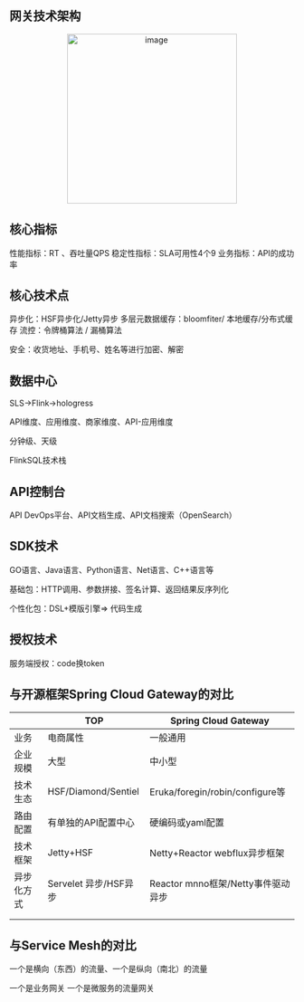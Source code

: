 ## 网关技术架构

 <div style="text-align: center;">  
    <img src="https://github.com/user-attachments/assets/452505a2-6ade-414a-adff-d837e9ec2db9" alt="image" style="width: 300px; height: auto;" />  
</div>
  

## 核心指标

性能指标：RT 、吞吐量QPS
稳定性指标：SLA可用性4个9
业务指标：API的成功率

## 核心技术点

异步化：HSF异步化/Jetty异步
多层元数据缓存：bloomfiter/ 本地缓存/分布式缓存
流控：令牌桶算法 / 漏桶算法

安全：收货地址、手机号、姓名等进行加密、解密

## 数据中心

SLS->Flink->hologress   

API维度、应用维度、商家维度、API-应用维度

分钟级、天级

FlinkSQL技术栈



## API控制台

API DevOps平台、API文档生成、API文档搜索（OpenSearch）

## SDK技术

GO语言、Java语言、Python语言、Net语言、C++语言等

基础包：HTTP调用、参数拼接、签名计算、返回结果反序列化

个性化包：DSL+模版引擎=> 代码生成

## 授权技术

服务端授权：code换token



## 与开源框架Spring Cloud Gateway的对比



|            | TOP                   | Spring Cloud Gateway               |
| ---------- | --------------------- | ---------------------------------- |
| 业务       | 电商属性              | 一般通用                           |
| 企业规模   | 大型                  | 中小型                             |
| 技术生态   | HSF/Diamond/Sentiel   | Eruka/foregin/robin/configure等    |
| 路由配置   | 有单独的API配置中心   | 硬编码或yaml配置                   |
| 技术框架   | Jetty+HSF             | Netty+Reactor webflux异步框架      |
| 异步化方式 | Servelet 异步/HSF异步 | Reactor mnno框架/Netty事件驱动异步 |
|            |                       |                                    |
|            |                       |                                    |





## 与Service Mesh的对比

一个是横向（东西）的流量、一个是纵向（南北）的流量

一个是业务网关 一个是微服务的流量网关
